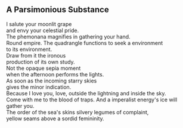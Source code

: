 A Parsimonious Substance
------------------------
I salute your moonlit grape  
and envy your celestial pride.  
The phemonana magnifies in gathering your hand.  
Round empire. The quadrangle functions to seek a environment  
to its environment.  
Draw from it the ironous  
production of its own study.  
Not the opaque sepia moment  
when the afternoon performs the lights.  
As soon as the incoming starry skies  
gives the minor indication.  
Because I love you, love, outside the lightning and inside the sky.  
Come with me to the blood of traps. And a imperalist energy's ice will gather you.  
The order of the sea's skins silvery legumes of complaint,  
yellow seams above a sordid femininity.  
